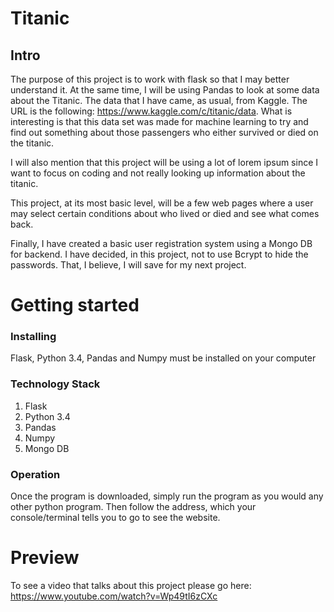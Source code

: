 # Titanic
## Intro

The purpose of this project is to work with flask so that I may better
understand it. At the same time, I will be using Pandas to look at some data
about the Titanic. The data that I have came, as usual, from Kaggle. The URL is
the following: https://www.kaggle.com/c/titanic/data. What is interesting is that
this data set was made for machine learning to try and find out something about
those passengers who either survived or died on the titanic.

I will also mention that this project will be using a lot of lorem ipsum since
I want to focus on coding and not really looking up information about the titanic.  

This project, at its most basic level, will be a few web pages where a user may
select certain conditions about who lived or died and see what comes back.

Finally, I have created a basic user registration system using a Mongo DB for
backend. I have decided, in this project, not to use Bcrypt to hide the passwords.
That, I believe, I will save for my next project.


# Getting started
### Installing
Flask, Python 3.4, Pandas and Numpy must be installed on your computer

### Technology Stack

1. Flask
2. Python 3.4
3. Pandas
4. Numpy
5. Mongo DB

### Operation

Once the program is downloaded, simply run the program as you would any other python program.
Then follow the address, which your console/terminal tells you to go to see the
website.

# Preview

To see a video that talks about this project please go here: https://www.youtube.com/watch?v=Wp49tI6zCXc
